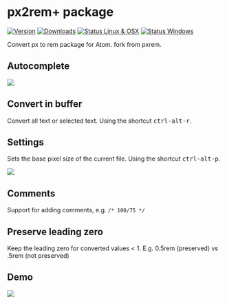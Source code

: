 # px2rem+ package
[![Version](https://img.shields.io/apm/v/px2rem-plus.svg?style=flat-square)](https://atom.io/packages/px2rem-plus)
[![Downloads](https://img.shields.io/apm/dm/px2rem-plus.svg?style=flat-square)](https://atom.io/packages/px2rem-plus)
[![Status Linux & OSX](https://img.shields.io/travis/hex-ci/px2rem-plus.svg?style=flat-square&label=Linux%20%26%20OSX)](https://travis-ci.org/hex-ci/px2rem-plus)
[![Status Windows](https://img.shields.io/appveyor/ci/hex-ci/px2rem-plus.svg?style=flat-square&label=Windows)](https://ci.appveyor.com/project/hex-ci/px2rem-plus)

Convert px to rem package for Atom. fork from pxrem.

## Autocomplete

![](https://raw.githubusercontent.com/hex-ci/px2rem-plus/master/autocomplete.png)

## Convert in buffer

Convert all text or selected text. Using the shortcut <kbd>ctrl-alt-r</kbd>.

## Settings

Sets the base pixel size of the current file. Using the shortcut <kbd>ctrl-alt-p</kbd>.

![](https://raw.githubusercontent.com/hex-ci/px2rem-plus/master/settings.png)

## Comments

Support for adding comments, e.g. `/* 100/75 */`

## Preserve leading zero

Keep the leading zero for converted values < 1. E.g. 0.5rem (preserved) vs .5rem (not preserved)

## Demo

![](https://raw.githubusercontent.com/hex-ci/px2rem-plus/master/example.gif)
